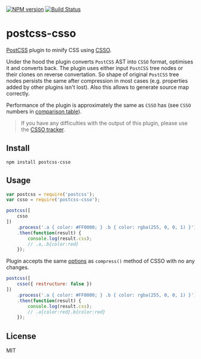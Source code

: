 [![NPM version](https://img.shields.io/npm/v/postcss-csso.svg)](https://www.npmjs.com/package/postcss-csso)
[![Build Status](https://travis-ci.org/lahmatiy/postcss-csso.svg?branch=master)](https://travis-ci.org/lahmatiy/postcss-csso)

# postcss-csso

[PostCSS](https://github.com/postcss/postcss) plugin to minify CSS using [CSSO](https://github.com/css/csso).

Under the hood the plugin converts `PostCSS` AST into `CSSO` format, optimises it and converts back. The plugin uses either input `PostCSS` tree nodes or their clones on reverse convertation. So shape of original `PostCSS` tree nodes persists the same after compression in most cases (e.g. properties added by other plugins isn't lost). Also this allows to generate source map correctly.

Performance of the plugin is approximately the same as `CSSO` has (see `CSSO` numbers in [comparison table](https://goalsmashers.github.io/css-minification-benchmark/)).

> If you have any difficulties with the output of this plugin, please use the [CSSO tracker](https://github.com/css/csso/issues).

## Install

```
npm install postcss-csso
```

## Usage

```js
var postcss = require('postcss');
var csso = require('postcss-csso');

postcss([
    csso
])
    .process('.a { color: #FF0000; } .b { color: rgba(255, 0, 0, 1) }')
    .then(function(result) {
        console.log(result.css);
        // .a,.b{color:red}
    });
```

Plugin accepts the same [options](https://github.com/css/csso#compressast-options) as `compress()` method of CSSO with no any changes.

```js
postcss([
    csso({ restructure: false })
])
    .process('.a { color: #FF0000; } .b { color: rgba(255, 0, 0, 1) }')
    .then(function(result) {
        console.log(result.css);
        // .a{color:red}.b{color:red}
    });
```

## License

MIT
